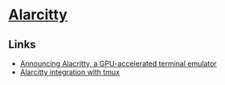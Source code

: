 # [Alarcitty](https://github.com/jwilm/alacritty)
## Links
- [Announcing Alacritty, a GPU-accelerated terminal emulator](https://jwilm.io/blog/announcing-alacritty/)
- [Alarcitty integration with tmux](https://arAslan.io/2018/02/05/gpu-accelerated-terminal-alacritty/)